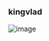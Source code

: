 ### kingvlad

![image](https://user-images.githubusercontent.com/99832659/217799048-df889e35-8e95-4a47-b15a-19f748c6b783.png)
